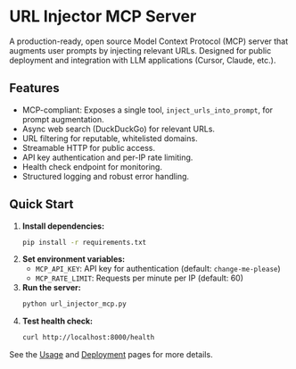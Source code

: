 # URL Injector MCP Server

A production-ready, open source Model Context Protocol (MCP) server that augments user prompts by injecting relevant URLs. Designed for public deployment and integration with LLM applications (Cursor, Claude, etc.).

## Features
- MCP-compliant: Exposes a single tool, `inject_urls_into_prompt`, for prompt augmentation.
- Async web search (DuckDuckGo) for relevant URLs.
- URL filtering for reputable, whitelisted domains.
- Streamable HTTP for public access.
- API key authentication and per-IP rate limiting.
- Health check endpoint for monitoring.
- Structured logging and robust error handling.

## Quick Start

1. **Install dependencies:**
   ```bash
   pip install -r requirements.txt
   ```
2. **Set environment variables:**
   - `MCP_API_KEY`: API key for authentication (default: `change-me-please`)
   - `MCP_RATE_LIMIT`: Requests per minute per IP (default: 60)
3. **Run the server:**
   ```bash
   python url_injector_mcp.py
   ```
4. **Test health check:**
   ```bash
   curl http://localhost:8000/health
   ```

See the [Usage](usage.md) and [Deployment](deployment.md) pages for more details. 